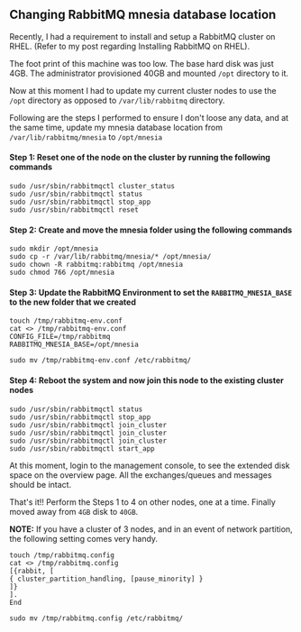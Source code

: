 Changing RabbitMQ mnesia database location
---

Recently, I had a requirement to install and setup a RabbitMQ cluster on RHEL. (Refer to my post regarding Installing RabbitMQ on RHEL).

The foot print of this machine was too low. The base hard disk was just 4GB.
The administrator provisioned 40GB and mounted `/opt` directory to it.

Now at this moment I had to update my current cluster nodes to use the `/opt` directory as opposed to `/var/lib/rabbitmq` directory.

Following are the steps I performed to ensure I don't loose any data, and at the same time, update my mnesia database location from `/var/lib/rabbitmq/mnesia` to `/opt/mnesia`


#### Step 1: Reset one of the node on the cluster by running the following commands
```
sudo /usr/sbin/rabbitmqctl cluster_status
sudo /usr/sbin/rabbitmqctl status
sudo /usr/sbin/rabbitmqctl stop_app
sudo /usr/sbin/rabbitmqctl reset
```

#### Step 2: Create and move the mnesia folder using the following commands
```
sudo mkdir /opt/mnesia
sudo cp -r /var/lib/rabbitmq/mnesia/* /opt/mnesia/
sudo chown -R rabbitmq:rabbitmq /opt/mnesia
sudo chmod 766 /opt/mnesia
```

#### Step 3: Update the RabbitMQ Environment to set the `RABBITMQ_MNESIA_BASE` to the new folder that we created
```
touch /tmp/rabbitmq-env.conf
cat <> /tmp/rabbitmq-env.conf
CONFIG_FILE=/tmp/rabbitmq
RABBITMQ_MNESIA_BASE=/opt/mnesia

sudo mv /tmp/rabbitmq-env.conf /etc/rabbitmq/
```

#### Step 4: Reboot the system and now join this node to the existing cluster nodes
```
sudo /usr/sbin/rabbitmqctl status
sudo /usr/sbin/rabbitmqctl stop_app
sudo /usr/sbin/rabbitmqctl join_cluster
sudo /usr/sbin/rabbitmqctl join_cluster
sudo /usr/sbin/rabbitmqctl join_cluster
sudo /usr/sbin/rabbitmqctl start_app
```

At this moment, login to the management console, to see the extended disk space on the overview page.
All the exchanges/queues and messages should be intact.

That's it!! Perform the Steps 1 to 4 on other nodes, one at a time.
Finally moved away from `4GB` disk to `40GB`.

**NOTE:**
If you have a cluster of 3 nodes, and in an event of network partition, the following setting comes very handy.

```
touch /tmp/rabbitmq.config
cat <> /tmp/rabbitmq.config
[{rabbit, [
{ cluster_partition_handling, [pause_minority] }
]}
].
End

sudo mv /tmp/rabbitmq.config /etc/rabbitmq/
```
